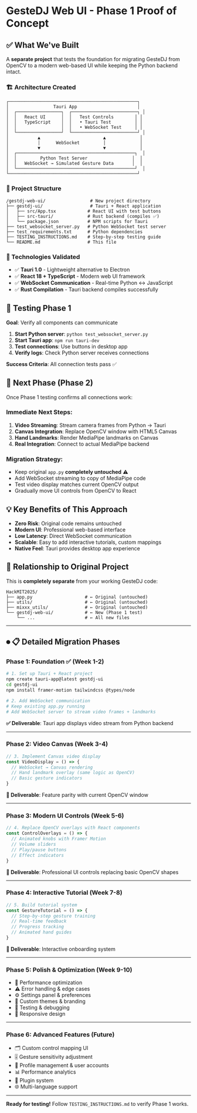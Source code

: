 # GesteDJ Web UI - Phase 1 Proof of Concept

## ✅ What We've Built

A **separate project** that tests the foundation for migrating GesteDJ from OpenCV to a modern web-based UI while keeping the Python backend intact.

### 🏗️ Architecture Created

```
┌─────────────────────────────────────────────────┐
│                 Tauri App                       │
│  ┌─────────────────┐  ┌─────────────────────────┐ │
│  │   React UI      │  │   Test Controls        │ │
│  │   TypeScript    │  │   • Tauri Test         │ │
│  │                 │  │   • WebSocket Test     │ │
│  └─────────────────┘  └─────────────────────────┘ │
│           ▲                        ▲             │
│           │      WebSocket         │             │
│           ▼                        ▼             │
│  ┌─────────────────────────────────────────────┐  │
│  │         Python Test Server                 │  │
│  │   WebSocket → Simulated Gesture Data       │  │
│  └─────────────────────────────────────────────┘  │
└─────────────────────────────────────────────────┘
```

### 📁 Project Structure

```
/gestdj-web-ui/                 # New project directory
├── gestdj-ui/                  # Tauri + React application
│   ├── src/App.tsx            # React UI with test buttons
│   ├── src-tauri/             # Rust backend (compiles ✅)
│   └── package.json           # NPM scripts for Tauri
├── test_websocket_server.py   # Python WebSocket test server
├── test_requirements.txt      # Python dependencies
├── TESTING_INSTRUCTIONS.md    # Step-by-step testing guide
└── README.md                  # This file
```

### 🔧 Technologies Validated

- ✅ **Tauri 1.0** - Lightweight alternative to Electron
- ✅ **React 18 + TypeScript** - Modern web UI framework
- ✅ **WebSocket Communication** - Real-time Python ↔ JavaScript
- ✅ **Rust Compilation** - Tauri backend compiles successfully

## 🎯 Testing Phase 1

**Goal**: Verify all components can communicate

1. **Start Python server**: `python test_websocket_server.py`
2. **Start Tauri app**: `npm run tauri-dev`
3. **Test connections**: Use buttons in desktop app
4. **Verify logs**: Check Python server receives connections

**Success Criteria**: All connection tests pass ✅

## 🚀 Next Phase (Phase 2)

Once Phase 1 testing confirms all connections work:

### Immediate Next Steps:
1. **Video Streaming**: Stream camera frames from Python → Tauri
2. **Canvas Integration**: Replace OpenCV window with HTML5 Canvas
3. **Hand Landmarks**: Render MediaPipe landmarks on Canvas
4. **Real Integration**: Connect to actual MediaPipe backend

### Migration Strategy:
- Keep original `app.py` **completely untouched** ⚠️
- Add WebSocket streaming to copy of MediaPipe code
- Test video display matches current OpenCV output
- Gradually move UI controls from OpenCV to React

## 💡 Key Benefits of This Approach

- **Zero Risk**: Original code remains untouched
- **Modern UI**: Professional web-based interface
- **Low Latency**: Direct WebSocket communication
- **Scalable**: Easy to add interactive tutorials, custom mappings
- **Native Feel**: Tauri provides desktop app experience

## 🔗 Relationship to Original Project

This is **completely separate** from your working GesteDJ code:

```
HackMIT2025/
├── app.py                    # ← Original (untouched)
├── utils/                    # ← Original (untouched)
├── mixxx_utils/              # ← Original (untouched)
└── gestdj-web-ui/            # ← New (Phase 1 test)
    └── ...                   # ← All new files
```

---

## ⏺ 📋 Detailed Migration Phases

### Phase 1: Foundation ✅ (Week 1-2)

```bash
# 1. Set up Tauri + React project
npm create tauri-app@latest gestdj-ui
cd gestdj-ui
npm install framer-motion tailwindcss @types/node

# 2. Add WebSocket communication
# Keep existing app.py running
# Add WebSocket server to stream video frames + landmarks
```

**✅ Deliverable**: Tauri app displays video stream from Python backend

---

### Phase 2: Video Canvas (Week 3-4)

```javascript
// 3. Implement Canvas video display
const VideoDisplay = () => {
  // WebSocket → Canvas rendering
  // Hand landmark overlay (same logic as OpenCV)
  // Basic gesture indicators
}
```

**🎯 Deliverable**: Feature parity with current OpenCV window

---

### Phase 3: Modern UI Controls (Week 5-6)

```javascript
// 4. Replace OpenCV overlays with React components
const ControlOverlays = () => {
  // Animated knobs with Framer Motion
  // Volume sliders
  // Play/pause buttons
  // Effect indicators
}
```

**🎯 Deliverable**: Professional UI controls replacing basic OpenCV shapes

---

### Phase 4: Interactive Tutorial (Week 7-8)

```javascript
// 5. Build tutorial system
const GestureTutorial = () => {
  // Step-by-step gesture training
  // Real-time feedback
  // Progress tracking
  // Animated hand guides
}
```

**🎯 Deliverable**: Interactive onboarding system

---

### Phase 5: Polish & Optimization (Week 9-10)

- 🚀 Performance optimization
- ⚠️ Error handling & edge cases
- ⚙️ Settings panel & preferences
- 🎨 Custom themes & branding
- 🧪 Testing & debugging
- 📱 Responsive design

---

### Phase 6: Advanced Features (Future)

- 🗂️ Custom control mapping UI
- 🎚️ Gesture sensitivity adjustment
- 👤 Profile management & user accounts
- 📊 Performance analytics
- 🔌 Plugin system
- 🌐 Multi-language support

---

**Ready for testing!** Follow `TESTING_INSTRUCTIONS.md` to verify Phase 1 works.